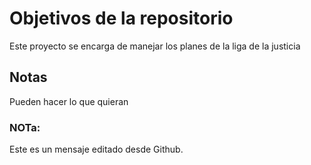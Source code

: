 # Objetivos de la repositorio

Este proyecto se encarga de manejar los planes de la liga de la justicia


## Notas
Pueden hacer lo que quieran
### NOTa:
Este es un mensaje editado desde Github.
